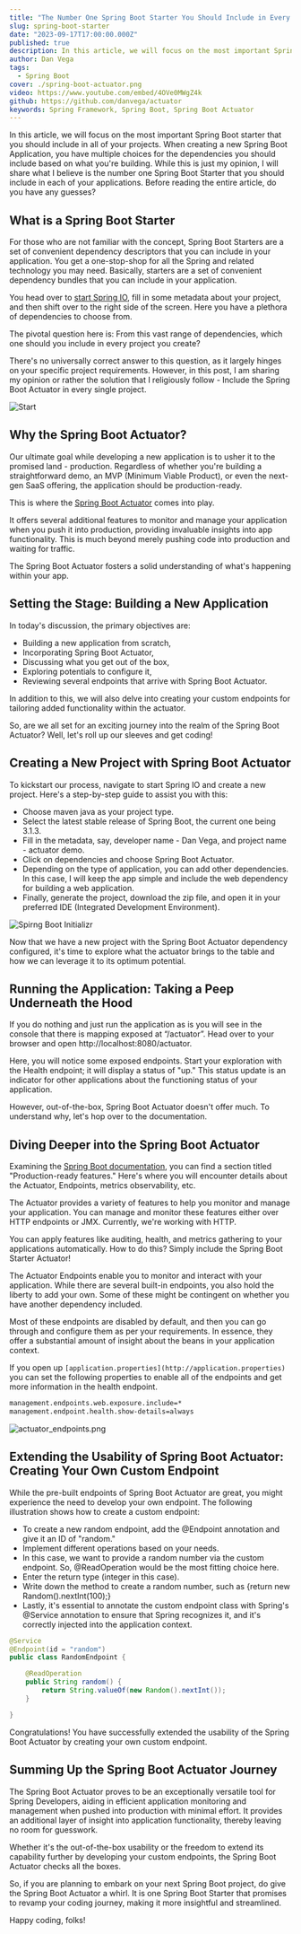 ```yaml
---
title: "The Number One Spring Boot Starter You Should Include in Every Project"
slug: spring-boot-starter
date: "2023-09-17T17:00:00.000Z"
published: true
description: In this article, we will focus on the most important Spring Boot starter that you should include in all of your projects.
author: Dan Vega
tags:
  - Spring Boot
cover: ./spring-boot-actuator.png
video: https://www.youtube.com/embed/4OVe0MWgZ4k
github: https://github.com/danvega/actuator
keywords: Spring Framework, Spring Boot, Spring Boot Actuator
---
```


In this article, we will focus on the most important Spring Boot starter that you should include in all of your projects. When creating a new Spring Boot Application, you have multiple choices for the dependencies you should include based on what you're building. While this is just my opinion, I will share what I believe is the number one Spring Boot Starter that you should include in each of your applications. Before reading the entire article, do you have any guesses?

## What is a Spring Boot Starter

For those who are not familiar with the concept, Spring Boot Starters are a set of convenient dependency descriptors that you can include in your application. You get a one-stop-shop for all the Spring and related technology you may need. Basically, starters are a set of convenient dependency bundles that you can include in your application.

You head over to [start Spring IO](https://start.spring.io/), fill in some metadata about your project, and then shift over to the right side of the screen. Here you have a plethora of dependencies to choose from.

The pivotal question here is: From this vast range of dependencies, which one should you include in every project you create?

There's no universally correct answer to this question, as it largely hinges on your specific project requirements. However, in this post, I am sharing my opinion or rather the solution that I religiously follow - Include the Spring Boot Actuator in every single project.

![Start](/images/blog/2023/09/17/photo-1608496601160-f86d19a44f9f.jpeg)

## Why the Spring Boot Actuator?

Our ultimate goal while developing a new application is to usher it to the promised land - production. Regardless of whether you're building a straightforward demo, an MVP (Minimum Viable Product), or even the next-gen SaaS offering, the application should be production-ready.

This is where the [Spring Boot Actuator](https://docs.spring.io/spring-boot/docs/current/reference/html/actuator.html) comes into play.

It offers several additional features to monitor and manage your application when you push it into production, providing invaluable insights into app functionality. This is much beyond merely pushing code into production and waiting for traffic.

The Spring Boot Actuator fosters a solid understanding of what's happening within your app.

## Setting the Stage: Building a New Application

In today's discussion, the primary objectives are:

- Building a new application from scratch,
- Incorporating Spring Boot Actuator,
- Discussing what you get out of the box,
- Exploring potentials to configure it,
- Reviewing several endpoints that arrive with Spring Boot Actuator.

In addition to this, we will also delve into creating your custom endpoints for tailoring added functionality within the actuator.

So, are we all set for an exciting journey into the realm of the Spring Boot Actuator? Well, let's roll up our sleeves and get coding!

## Creating a New Project with Spring Boot Actuator

To kickstart our process, navigate to start Spring IO and create a new project. Here's a step-by-step guide to assist you with this:

- Choose maven java as your project type.
- Select the latest stable release of Spring Boot, the current one being 3.1.3.
- Fill in the metadata, say, developer name - Dan Vega, and project name - actuator demo.
- Click on dependencies and choose Spring Boot Actuator.
- Depending on the type of application, you can add other dependencies. In this case, I will keep the app simple and include the web dependency for building a web application.
- Finally, generate the project, download the zip file, and open it in your preferred IDE (Integrated Development Environment).

![Spirng Boot Initializr](/images/blog/2023/09/17/spring-init.png)

Now that we have a new project with the Spring Boot Actuator dependency configured, it's time to explore what the actuator brings to the table and how we can leverage it to its optimum potential.

## Running the Application: Taking a Peep Underneath the Hood

If you do nothing and just run the application as is you will see in the console that there is mapping exposed at “/actuator”. Head over to your browser and open http://localhost:8080/actuator.

Here, you will notice some exposed endpoints. Start your exploration with the Health endpoint; it will display a status of "up." This status update is an indicator for other applications about the functioning status of your application.

However, out-of-the-box, Spring Boot Actuator doesn't offer much. To understand why, let's hop over to the documentation.

## Diving Deeper into the Spring Boot Actuator

Examining the [Spring Boot documentation](https://docs.spring.io/spring-boot/docs/current/reference/htmlsingle/#production-ready), you can find a section titled "Production-ready features." Here's where you will encounter details about the Actuator, Endpoints, metrics observability, etc.

The Actuator provides a variety of features to help you monitor and manage your application. You can manage and monitor these features either over HTTP endpoints or JMX. Currently, we're working with HTTP.

You can apply features like auditing, health, and metrics gathering to your applications automatically. How to do this? Simply include the Spring Boot Starter Actuator!

The Actuator Endpoints enable you to monitor and interact with your application. While there are several built-in endpoints, you also hold the liberty to add your own. Some of these might be contingent on whether you have another dependency included.

Most of these endpoints are disabled by default, and then you can go through and configure them as per your requirements. In essence, they offer a substantial amount of insight about the beans in your application context.

If you open up `[application.properties](http://application.properties)` you can set the following properties to enable all of the endpoints and get more information in the health endpoint.

```bash
management.endpoints.web.exposure.include=*
management.endpoint.health.show-details=always
```

![actuator_endpoints.png](/images/blog/2023/09/17/actuator_endpoints.png)

## Extending the Usability of Spring Boot Actuator: Creating Your Own Custom Endpoint

While the pre-built endpoints of Spring Boot Actuator are great, you might experience the need to develop your own endpoint. The following illustration shows how to create a custom endpoint:

- To create a new random endpoint, add the @Endpoint annotation and give it an ID of "random."
- Implement different operations based on your needs.
- In this case, we want to provide a random number via the custom endpoint. So, @ReadOperation would be the most fitting choice here.
- Enter the return type (integer in this case).
- Write down the method to create a random number, such as {return new Random().nextInt(100);}
- Lastly, it's essential to annotate the custom endpoint class with Spring's @Service annotation to ensure that Spring recognizes it, and it's correctly injected into the application context.

```java
@Service
@Endpoint(id = "random")
public class RandomEndpoint {

    @ReadOperation
    public String random() {
        return String.valueOf(new Random().nextInt());
    }

}
```

Congratulations! You have successfully extended the usability of the Spring Boot Actuator by creating your own custom endpoint.

## Summing Up the Spring Boot Actuator Journey

The Spring Boot Actuator proves to be an exceptionally versatile tool for Spring Developers, aiding in efficient application monitoring and management when pushed into production with minimal effort. It provides an additional layer of insight into application functionality, thereby leaving no room for guesswork.

Whether it's the out-of-the-box usability or the freedom to extend its capability further by developing your custom endpoints, the Spring Boot Actuator checks all the boxes.

So, if you are planning to embark on your next Spring Boot project, do give the Spring Boot Actuator a whirl. It is one Spring Boot Starter that promises to revamp your coding journey, making it more insightful and streamlined.

Happy coding, folks!
